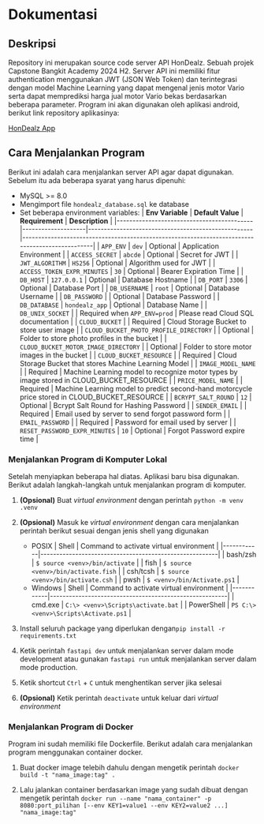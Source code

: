 # Dokumentasi

## Deskripsi

Repository ini merupakan source code server API HonDealz. Sebuah projek Capstone Bangkit Academy 2024 H2. Server API ini memiliki fitur authentication menggunakan JWT (JSON Web Token) dan terintegrasi dengan model Machine Learning yang dapat mengenal jenis motor Vario serta dapat memprediksi harga jual motor Vario bekas berdasarkan beberapa parameter. Program ini akan digunakan oleh aplikasi android, berikut link repository aplikasinya:

[HonDealz App](https://github.com/andregtproject/HonDealz)

## Cara Menjalankan Program

Berikut ini adalah cara menjalankan server API agar dapat digunakan. Sebelum itu ada beberapa syarat yang harus dipenuhi:

- MySQL >= 8.0
- Mengimport file `hondealz_database.sql` ke database
- Set beberapa environment variables:
    | **Env Variable**                          | **Default Value**  | **Requirement**                                    | **Description**                                                                                |
    |-------------------------------------------|--------------------|----------------------------------------------------|------------------------------------------------------------------------------------------------|
    | `APP_ENV`                                 | `dev`              | Optional                                           | Application Environment                                                                        |
    | `ACCESS_SECRET`                           | `abcde`            | Optional                                           | Secret for JWT                                                                                 |
    | `JWT_ALGORITHM`                           | `HS256`            | Optional                                           | Algorithm used for JWT                                                                         |
    | `ACCESS_TOKEN_EXPR_MINUTES`               | `30`               | Optional                                           | Bearer Expiration Time                                                                         |
    | `DB_HOST`                                 | `127.0.0.1`        | Optional                                           | Database Hostname                                                                              |
    | `DB_PORT`                                 | `3306`             | Optional                                           | Database Port                                                                                  |
    | `DB_USERNAME`                             | `root`             | Optional                                           | Database Username                                                                              |
    | `DB_PASSWORD`                             |                    | Optional                                           | Database Password                                                                              |
    | `DB_DATABASE`                             | `hondealz_app`     | Optional                                           | Database Name                                                                                  |
    | `DB_UNIX_SOCKET`                          |                    | Required when `APP_ENV=prod`                       | Please read Cloud SQL documentation                                                            |
    | `CLOUD_BUCKET`                            |                    | Required                                           | Cloud Storage Bucket to store user image                                                       |
    | `CLOUD_BUCKET_PHOTO_PROFILE_DIRECTORY`    |                    | Optional                                           | Folder to store photo profiles in the bucket                                                   |
    | `CLOUD_BUCKET_MOTOR_IMAGE_DIRECTORY`      |                    | Optional                                           | Folder to store motor images in the bucket                                                     |
    | `CLOUD_BUCKET_RESOURCE`                   |                    | Required                                           | Cloud Storage Bucket that stores Machine Learning Model                                        |
    | `IMAGE_MODEL_NAME`                        |                    | Required                                           | Machine Learning model to recognize motor types by image stored in CLOUD_BUCKET_RESOURCE       |
    | `PRICE_MODEL_NAME`                        |                    | Required                                           | Machine Learning model to predict second-hand motorcycle price stored in CLOUD_BUCKET_RESOURCE |
    | `BCRYPT_SALT_ROUND`                       | `12`               | Optional                                           | Bcrypt Salt Round for Hashing Password                                                         |
    | `SENDER_EMAIL`                            |                    | Required                                           | Email used by server to send forgot password form                                              |
    | `EMAIL_PASSWORD`                          |                    | Required                                           | Password for email used by server                                                              |
    | `RESET_PASSWORD_EXPR_MINUTES`             | `10`               | Optional                                           | Forgot Password expire time                                                                    |

### Menjalankan Program di Komputer Lokal
Setelah menyiapkan beberapa hal diatas. Aplikasi baru bisa digunakan. Berikut adalah langkah-langkah untuk menjalankan program di komputer.

1. **(Opsional)** Buat _virtual environment_ dengan perintah `python -m venv .venv`

2. **(Opsional)** Masuk ke _virtual environment_ dengan cara menjalankan perintah berikut sesuai dengan jenis shell yang digunakan
    - POSIX
        | Shell      | Command to activate virtual environment                |
        |------------|--------------------------------------------------------|
        | bash/zsh   | `$ source <venv>/bin/activate`                         |
        | fish       | `$ source <venv>/bin/activate.fish`                    |
        | csh/tcsh   | `$ source <venv>/bin/activate.csh`                     |
        | pwsh       | `$ <venv>/bin/Activate.ps1`                            |
    - Windows
        | Shell      | Command to activate virtual environment                |
        |------------|--------------------------------------------------------|
        | cmd.exe    | `C:\> <venv>\Scripts\activate.bat`                     |
        | PowerShell | `PS C:\> <venv>\Scripts\Activate.ps1`                  |

3. Install seluruh package yang diperlukan dengan`pip install -r requirements.txt`

4. Ketik perintah `fastapi dev` untuk menjalankan server dalam mode development atau gunakan `fastapi run` untuk menjalankan server dalam mode production.

5. Ketik shortcut `Ctrl` + `C` untuk menghentikan server jika selesai

6. **(Opsional)** Ketik perintah `deactivate` untuk keluar dari *virtual environment*

### Menjalankan Program di Docker

Program ini sudah memiliki file Dockerfile. Berikut adalah cara menjalankan program menggunakan container docker.

1. Buat docker image telebih dahulu dengan mengetik perintah `docker build -t "nama_image:tag" .`

2. Lalu jalankan container berdasarkan image yang sudah dibuat dengan mengetik perintah `docker run --name "nama_container" -p 8080:port_pilihan [--env KEY1=value1 --env KEY2=value2 ...] "nama_image:tag"`
